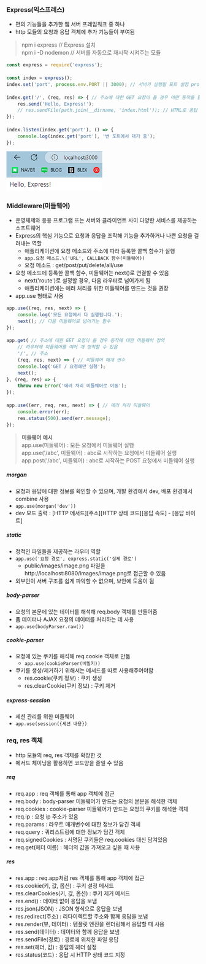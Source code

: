 ### Express(익스프레스)
- 편의 기능들을 추가한 웹 서버 프레임워크 중 하나
- http 모듈의 요청과 응답 객체에 추가 기능들이 부여됨
> npm i express // Express 설치  
> npm i -D nodemon // 서버를 자동으로 재시작 시켜주는 모듈

```javascript
const express = require('express');

const index = express();
index.set('port', process.env.PORT || 3000); // 서버가 실행될 포트 설정 process.env 객체에 PORT 속성이 없으면 3000번 포트 이용

index.get('/', (req, res) => { // 주소에 대한 GET 요청이 올 경우 어떤 동작을 할지 적는 부분
    res.send('Hello, Express!');
    // res.sendFile(path.join(__dirname, 'index.html')); // HTML로 응답
});

index.listen(index.get('port'), () => {
    console.log(index.get('port'), '번 포트에서 대기 중');
});
```
![](../Image/img6-1.png)

### Middleware(미들웨어)
- 운영체제와 응용 프로그램 또는 서버와 클라이언트 사이 다양한 서비스를 제공하는 소프트웨어
- Express의 핵심 기능으로 요청과 응답을 조작해 기능을 추가하거나 나쁜 요청을 걸러내는 역할
  - 애플리케이션에 요청 메소드와 주소에 따라 등록한 콜백 함수가 실행
  - `app.요청 메소드.\('URL', CALLBACK 함수(미들웨어))`
  - 요청 메소드 : get/post/put/delete/all/use
- 요청 메소드에 등록한 콜백 함수, 미들웨어는 next()로 연결할 수 있음
  - next('route')로 설정할 경우, 다음 라우터로 넘어가게 됨
  - 애플리케이션에는 에러 처리를 위한 미들웨어를 만드는 것을 권장
- app.use 형태로 사용
```javascript
app.use((req, res, next) => {
    console.log('모든 요청에서 다 실행됩니다.');
    next(); // 다음 미들웨어로 넘어가는 함수
});

app.get( // 주소에 대한 GET 요청이 올 경우 동작에 대한 미들웨어 정의
    // 라우터에 미들웨어를 여러 개 장착할 수 있음
    '/', // 주소
    (req, res, next) => { // 미들웨어 매개 변수
    console.log('GET / 요청에만 실행');
    next();
}, (req, res) => {
    throw new Error('에러 처리 미들웨어로 이동');
});

app.use((err, req, res, next) => { // 에러 처리 미들웨어
    console.error(err);
    res.status(500).send(err.message);
}); 
```
> **미들웨어 예시**  
> app.use(미들웨어) : 모든 요청에서 미들웨어 실행  
> app.use('/abc', 미들웨어) : abc로 시작하는 요청에서 미들웨어 실행  
> app.post('/abc', 미들웨어) : abc로 시작하는 POST 요청에서 미들웨어 실행

##### morgan
- 요청과 응답에 대한 정보를 확인할 수 있으며, 개발 환경에서 dev, 배포 환경에서 combine 사용
- `app.use(morgan('dev'))`
- dev 모드 출력 : [HTTP 메서드][주소][HTTP 상태 코드][응답 속도] - [응답 바이트]

##### static
- 정적인 파일들을 제공하는 라우터 역할
- `app.use('요청 경로', express.static('실제 경로')`
  - public/images/image.png 파일을 http://localhost:8080/images/image.png로 접근할 수 있음
- 외부인이 서버 구조를 쉽게 파악할 수 없으며, 보안에 도움이 됨

##### body-parser
- 요청의 본문에 있는 데이터를 해석해 req.body 객체를 만들어줌
- 폼 데이터나 AJAX 요청의 데이터를 처리하는 데 사용
- `app.use(bodyParser.raw())`

##### cookie-parser
- 요청에 있는 쿠키를 해석해 req.cookie 객체로 만듦
  - `app.use(cookieParser(비밀키))`
- 쿠키를 생성/제거하기 위해서는 메서드를 따로 사용해주어야함
  - res.cookie(쿠키 정보) : 쿠키 생성
  - res.clearCookie(쿠키 정보) : 쿠키 제거

##### express-session
- 세션 관리를 위한 미들웨어
- `app.use(session({세션 내용})`

### req, res 객체
- http 모듈의 req, res 객체를 확장한 것
- 메서드 체이닝을 활용하면 코드양을 줄일 수 있음

##### req
- req.app : req 객체를 통해 app 객체에 접근
- req.body : body-parser 미들웨어가 만드는 요청의 본문을 해석한 객체
- req.cookies : cookie-parser 미들웨어가 만드는 요청의 쿠키를 해석한 객체
- req.ip : 요청 ip 주소가 있음
- req.params : 라우트 매개변수에 대한 정보가 담긴 객체
- req.query : 쿼리스트링에 대한 정보가 담긴 객체
- req.signedCookies : 서명된 쿠키들은 req.cookies 대신 담겨있음
- req.get(헤더 이름) : 헤더의 값을 가져오고 싶을 때 사용

##### res
- res.app : req.app처럼 res 객체를 통해 app 객체에 접근
- res.cookie(키, 값, 옵션) : 쿠키 설정 메서드
- res.clearCookies(키, 값, 옵션) : 쿠키 제거 메서드
- res.end() : 데이터 없이 응답을 보냄
- res.json(JSON) : JSON 형식으로 응답을 보냄
- res.redirect(주소) : 리다이렉트할 주소와 함께 응답을 보냄
- res.render(뷰, 데이터) : 템플릿 엔진을 렌더링해서 응답할 때 사용
- res.send(데이터) : 데이터와 함께 응답을 보냄
- res.sendFile(경로) : 경로에 위치한 파일 응답
- res.set(헤더, 값) : 응답의 헤더 설정
- res.status(코드) : 응답 시 HTTP 상태 코드 지정